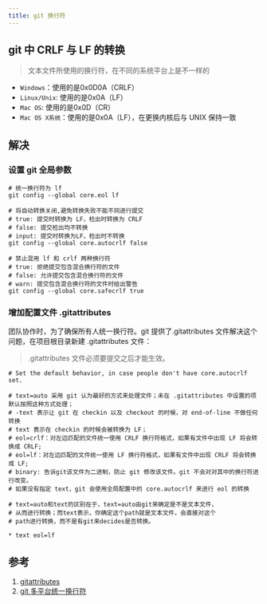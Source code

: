 ```yaml
---
title: git 换行符
---
```


## git 中 CRLF 与 LF 的转换

> 文本文件所使用的换行符，在不同的系统平台上是不一样的

- `Windows`：使用的是0x0D0A（CRLF）
- `Linux/Unix`: 使用的是0x0A（LF）
- `Mac OS`: 使用的是0x0D（CR）
- `Mac OS X系统`：使用的是0x0A（LF），在更换内核后与 UNIX 保持一致

## 解决

### 设置 git 全局参数

```shell
# 统一换行符为 lf
git config --global core.eol lf

# 将自动转换关闭,避免转换失败不能不同进行提交
# true: 提交时转换为 LF，检出时转换为 CRLF
# false: 提交检出均不转换
# input: 提交时转换为LF，检出时不转换
git config --global core.autocrlf false

# 禁止混用 lf 和 crlf 两种换行符
# true: 拒绝提交包含混合换行符的文件
# false: 允许提交包含混合换行符的文件
# warn: 提交包含混合换行符的文件时给出警告
git config --global core.safecrlf true
```

### 增加配置文件 .gitattributes

团队协作时，为了确保所有人统一换行符。git 提供了.gitattributes 文件解决这个问题，在项目根目录新建 .gitattributes 文件：

> .gitattributes 文件必须要提交之后才能生效。

```shell
# Set the default behavior, in case people don't have core.autocrlf set.

# text=auto 采用 git 认为最好的方式来处理文件；未在 .gitattributes 中设置的项默认按照这种方式处理；
# -text 表示让 git 在 checkin 以及 checkout 的时候，对 end-of-line 不做任何转换
# text 表示在 checkin 的时候会被转换为 LF；
# eol=crlf：对左边匹配的文件统一使用 CRLF 换行符格式，如果有文件中出现 LF 将会转换成 CRLF;
# eol=lf：对左边匹配的文件统一使用 LF 换行符格式，如果有文件中出现 CRLF 将会转换成 LF;
# binary: 告诉git该文件为二进制，防止 git 修改该文件。git 不会对对其中的换行符进行改变。
# 如果没有指定 text，git 会使用全局配置中的 core.autocrlf 来进行 eol 的转换

# text=auto和text的区别在于，text=auto由git来确定是不是文本文件，
# 从而进行转换；而text表示，你确定这个path就是文本文件，会直接对这个
# path进行转换，而不是有git来decides是否转换。

* text eol=lf
```

## 参考

1. [gitattributes](https://git-scm.com/docs/gitattributes)
2. [git 多平台统一换行符](https://juejin.cn/post/6844903591258357773)
